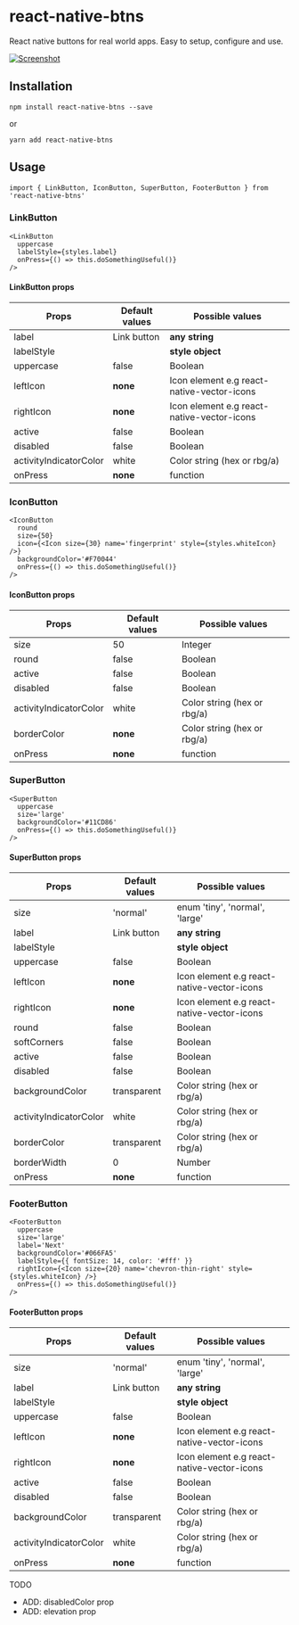 # react-native-btns

React native buttons for real world apps. Easy to setup, configure and use.

[![Screenshot](https://s26.postimg.org/st94b9o5l/Simulator_Screen_Shot_15_Sep_2017_10.17.44_AM.png)](https://postimg.org/image/t60ihg6f9/)

## Installation

  ```
  npm install react-native-btns --save
  ```
  or
  ```
  yarn add react-native-btns
  ```

## Usage

```
import { LinkButton, IconButton, SuperButton, FooterButton } from 'react-native-btns'
```

### LinkButton

```
<LinkButton
  uppercase
  labelStyle={styles.label}
  onPress={() => this.doSomethingUseful()}
/>
```

#### LinkButton props

| Props                  | Default values | Possible values                            |
| ---------------------- | -------------- | ------------------------------------------ |
| label                  | Link button    | **any string**                             |
| labelStyle             |                | **style object**                           |
| uppercase              | false          | Boolean                                    |
| leftIcon               | **none**       | Icon element e.g react-native-vector-icons |
| rightIcon              | **none**       | Icon element e.g react-native-vector-icons |
| active                 | false          | Boolean                                    |
| disabled               | false          | Boolean                                    |
| activityIndicatorColor | white          | Color string (hex or rbg/a)                |
| onPress                | **none**       | function                                   |

### IconButton

```
<IconButton
  round
  size={50}
  icon={<Icon size={30} name='fingerprint' style={styles.whiteIcon} />}
  backgroundColor='#F70044'
  onPress={() => this.doSomethingUseful()}
/>
```

#### IconButton props

| Props                  | Default values | Possible values             |
| ---------------------- | -------------- | --------------------------- |
| size                   | 50             | Integer                     |
| round                  | false          | Boolean                     |
| active                 | false          | Boolean                     |
| disabled               | false          | Boolean                     |
| activityIndicatorColor | white          | Color string (hex or rbg/a) |
| borderColor            | **none**       | Color string (hex or rbg/a) |
| onPress                | **none**       | function                    |

### SuperButton

```
<SuperButton
  uppercase
  size='large'
  backgroundColor='#11CD86'
  onPress={() => this.doSomethingUseful()}
/>
```

#### SuperButton props

| Props                  | Default values | Possible values                            |
| ---------------------- | -------------- | ------------------------------------------ |
| size                   | 'normal'       | enum 'tiny', 'normal', 'large'             |
| label                  | Link button    | **any string**                             |
| labelStyle             |                | **style object**                           |
| uppercase              | false          | Boolean                                    |
| leftIcon               | **none**       | Icon element e.g react-native-vector-icons |
| rightIcon              | **none**       | Icon element e.g react-native-vector-icons |
| round                  | false          | Boolean                                    |
| softCorners            | false          | Boolean                                    |
| active                 | false          | Boolean                                    |
| disabled               | false          | Boolean                                    |
| backgroundColor        | transparent    | Color string (hex or rbg/a)                |
| activityIndicatorColor | white          | Color string (hex or rbg/a)                |
| borderColor            | transparent    | Color string (hex or rbg/a)                |
| borderWidth            | 0              | Number                                     |
| onPress                | **none**       | function                                   |

### FooterButton

```
<FooterButton
  uppercase
  size='large'
  label='Next'
  backgroundColor='#066FA5'
  labelStyle={{ fontSize: 14, color: '#fff' }}
  rightIcon={<Icon size={20} name='chevron-thin-right' style={styles.whiteIcon} />}
  onPress={() => this.doSomethingUseful()}
/>
```

#### FooterButton props

| Props                  | Default values | Possible values                            |
| ---------------------- | -------------- | ------------------------------------------ |
| size                   | 'normal'       | enum 'tiny', 'normal', 'large'             |
| label                  | Link button    | **any string**                             |
| labelStyle             |                | **style object**                           |
| uppercase              | false          | Boolean                                    |
| leftIcon               | **none**       | Icon element e.g react-native-vector-icons |
| rightIcon              | **none**       | Icon element e.g react-native-vector-icons |
| active                 | false          | Boolean                                    |
| disabled               | false          | Boolean                                    |
| backgroundColor        | transparent    | Color string (hex or rbg/a)                |
| activityIndicatorColor | white          | Color string (hex or rbg/a)                |
| onPress                | **none**       | function                                   |

TODO
* ADD: disabledColor prop
* ADD: elevation prop